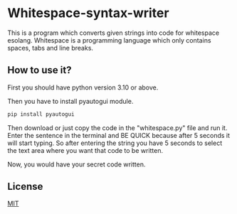 # Whitespace-syntax-writer

This is a program which converts given strings into code for whitespace esolang.
Whitespace is a programming language which only contains spaces, tabs and line breaks.

## How to use it?

First you should have python version 3.10 or above.

Then you have to install pyautogui module.
```bash
pip install pyautogui
```

Then download or just copy the code in the "whitespace.py" file and run it.
Enter the sentence in the terminal and BE QUICK because after 5 seconds it will start typing. So after entering the string you have 5 seconds to select the text area where you want that code to be written.

Now, you would have your secret code written.

## License
[MIT](https://choosealicense.com/licenses/mit/)
